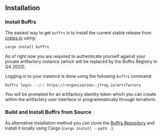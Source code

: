 ## Installation

### Install Buffrs

The easiest way to get `buffrs` is to install the current stable release from
[crates.io] using:

```bash
cargo install buffrs
```

As of right now you are required to authenticate yourself against your private
artifactory instance (which will be replaced by the Buffrs Registry in Q4
2023).

Logging in to your instance is done using the following `buffrs` command:

```bash
buffrs login --url https://<organization>.jfrog.io/artifactory
```

You will be prompted for an artifactory identity token which you can create
within the artifactory user interface or programmatically through terraform.

### Build and Install Buffrs from Source

As alternative installation method you can clone the [Buffrs Repository] and
install it locally using Cargo (`cargo install --path .`).

[crates.io]: https://crates.io
[Buffrs Repository]: https://github.com/helsing-ai/buffrs
